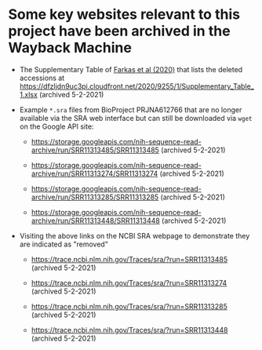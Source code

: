 # Some key websites relevant to this project have been archived in the Wayback Machine

- The Supplementary Table of [Farkas et al (2020)](https://peerj.com/articles/9255) that lists the deleted accessions at https://dfzljdn9uc3pi.cloudfront.net/2020/9255/1/Supplementary_Table_1.xlsx (archived 5-2-2021)

- Example `*.sra` files from BioProject PRJNA612766 that are no longer available via the SRA web interface but can still be downloaded via `wget` on the Google API site:

    - https://storage.googleapis.com/nih-sequence-read-archive/run/SRR11313485/SRR11313485 (archived 5-2-2021)

    - https://storage.googleapis.com/nih-sequence-read-archive/run/SRR11313274/SRR11313274 (archived 5-2-2021)

    - https://storage.googleapis.com/nih-sequence-read-archive/run/SRR11313285/SRR11313285 (archived 5-2-2021)
    
    - https://storage.googleapis.com/nih-sequence-read-archive/run/SRR11313448/SRR11313448 (archived 5-2-2021)

- Visiting the above links on the NCBI SRA webpage to demonstrate they are indicated as "removed"

    - https://trace.ncbi.nlm.nih.gov/Traces/sra/?run=SRR11313485 (archived 5-2-2021)

    - https://trace.ncbi.nlm.nih.gov/Traces/sra/?run=SRR11313274 (archived 5-2-2021)

    - https://trace.ncbi.nlm.nih.gov/Traces/sra/?run=SRR11313285 (archived 5-2-2021)

    - https://trace.ncbi.nlm.nih.gov/Traces/sra/?run=SRR11313448 (archived 5-2-2021)

